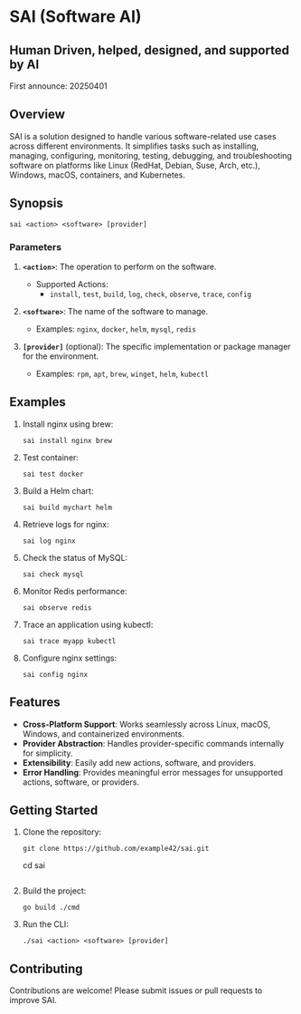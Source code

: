 # SAI (Software AI)
## Human Driven, helped, designed, and supported by AI

First announce: 20250401

## Overview
SAI is a solution designed to handle various software-related use cases across different environments. It simplifies tasks such as installing, managing, configuring, monitoring, testing, debugging, and troubleshooting software on platforms like Linux (RedHat, Debian, Suse, Arch, etc.), Windows, macOS, containers, and Kubernetes.

## Synopsis
```
sai <action> <software> [provider]
```

### Parameters
1. **`<action>`**: The operation to perform on the software.
   - Supported Actions:
     - `install`, `test`, `build`, `log`, `check`, `observe`, `trace`, `config`

2. **`<software>`**: The name of the software to manage.
   - Examples: `nginx`, `docker`, `helm`, `mysql`, `redis`

3. **`[provider]`** (optional): The specific implementation or package manager for the environment.
   - Examples: `rpm`, `apt`, `brew`, `winget`, `helm`, `kubectl`

## Examples
1. Install nginx using brew:
   ```
   sai install nginx brew
   ```

2. Test  container:
   ```
   sai test docker
   ```

3. Build a Helm chart:
   ```
   sai build mychart helm
   ```

4. Retrieve logs for nginx:
   ```
   sai log nginx
   ```

5. Check the status of MySQL:
   ```
   sai check mysql
   ```

6. Monitor Redis performance:
   ```
   sai observe redis
   ```

7. Trace an application using kubectl:
   ```
   sai trace myapp kubectl
   ```

8. Configure nginx settings:
   ```
   sai config nginx
   ```

## Features
- **Cross-Platform Support**: Works seamlessly across Linux, macOS, Windows, and containerized environments.
- **Provider Abstraction**: Handles provider-specific commands internally for simplicity.
- **Extensibility**: Easily add new actions, software, and providers.
- **Error Handling**: Provides meaningful error messages for unsupported actions, software, or providers.

## Getting Started
1. Clone the repository:
   ```
   git clone https://github.com/example42/sai.git
   ```
   cd sai
   ```

2. Build the project:
   ```
   go build ./cmd
   ```

3. Run the CLI:
   ```
   ./sai <action> <software> [provider]
   ```

## Contributing
Contributions are welcome! Please submit issues or pull requests to improve SAI.